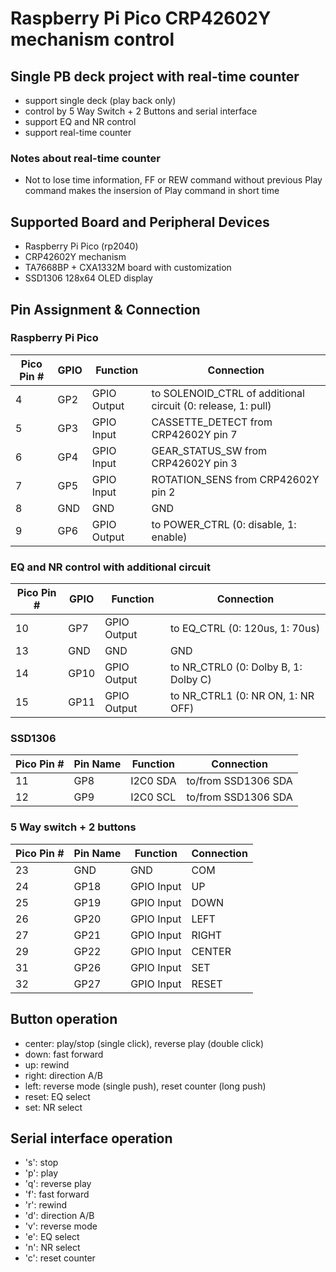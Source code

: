 # Raspberry Pi Pico CRP42602Y mechanism control

## Single PB deck project with real-time counter
* support single deck (play back only)
* control by 5 Way Switch + 2 Buttons and serial interface
* support EQ and NR control
* support real-time counter

### Notes about real-time counter
* Not to lose time information, FF or REW command without previous Play command makes the insersion of Play command in short time

## Supported Board and Peripheral Devices
* Raspberry Pi Pico (rp2040)
* CRP42602Y mechanism
* TA7668BP + CXA1332M board with customization
* SSD1306 128x64 OLED display

## Pin Assignment & Connection
### Raspberry Pi Pico
| Pico Pin # | GPIO | Function | Connection |
----|----|----|----
| 4 | GP2 | GPIO Output | to SOLENOID_CTRL of additional circuit (0: release, 1: pull) |
| 5 | GP3 | GPIO Input | CASSETTE_DETECT from CRP42602Y pin 7 |
| 6 | GP4 | GPIO Input | GEAR_STATUS_SW from CRP42602Y pin 3 |
| 7 | GP5 | GPIO Input | ROTATION_SENS from CRP42602Y pin 2 |
| 8 | GND | GND | GND |
| 9 | GP6 | GPIO Output | to POWER_CTRL (0: disable, 1: enable) |

### EQ and NR control with additional circuit
| Pico Pin # | GPIO | Function | Connection |
----|----|----|----
| 10 | GP7 | GPIO Output | to EQ_CTRL (0: 120us, 1: 70us) |
| 13 | GND | GND | GND |
| 14 | GP10 | GPIO Output | to NR_CTRL0 (0: Dolby B, 1: Dolby C) |
| 15 | GP11 | GPIO Output | to NR_CTRL1 (0: NR ON, 1: NR OFF) |

### SSD1306
| Pico Pin # | Pin Name | Function | Connection |
----|----|----|----
| 11 | GP8 | I2C0 SDA | to/from SSD1306 SDA |
| 12 | GP9 | I2C0 SCL | to/from SSD1306 SDA |

### 5 Way switch + 2 buttons
| Pico Pin # | Pin Name | Function | Connection |
----|----|----|----
| 23 | GND | GND | COM |
| 24 | GP18 | GPIO Input | UP |
| 25 | GP19 | GPIO Input | DOWN |
| 26 | GP20 | GPIO Input | LEFT |
| 27 | GP21 | GPIO Input | RIGHT |
| 29 | GP22 | GPIO Input | CENTER |
| 31 | GP26 | GPIO Input | SET |
| 32 | GP27 | GPIO Input | RESET |

## Button operation
* center: play/stop (single click), reverse play (double click)
* down: fast forward
* up: rewind
* right: direction A/B
* left: reverse mode (single push), reset counter (long push)
* reset: EQ select
* set: NR select

## Serial interface operation
* 's': stop
* 'p': play
* 'q': reverse play
* 'f': fast forward
* 'r': rewind
* 'd': direction A/B
* 'v': reverse mode
* 'e': EQ select
* 'n': NR select
* 'c': reset counter